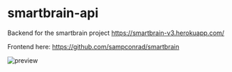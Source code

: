 # smartbrain-api
Backend for the smartbrain project
https://smartbrain-v3.herokuapp.com/

Frontend here: https://github.com/sampconrad/smartbrain

![preview](https://i.imgur.com/5CP1GF9.png)
